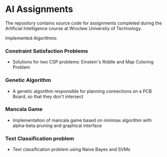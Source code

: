 # AI Assignments

The repository contains source code for assignments completed during the Artificial Intelligence course at Wrocław University of Technology. 

Implemented Algorithms:

### Constraint Satisfaction Problems
- Solutions for two CSP problems: Einstein's Riddle and Map Coloring Problem 

### Genetic Algorithm
 - A genetic algorithm responsible for planning connections on a PCB Board, so that they don't intersect

### Mancala Game
- Implementation of mancala game  based on minimax algorithm with alpha-beta pruning and graphical interface

### Text Classification problem
- Text classification problem using Naive Bayes and SVMs